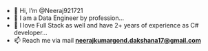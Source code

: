 - 👋 Hi, I’m @Neeraj921721
- 👀 I am a Data Engineer by profession...
- 💞️ I love Full Stack as well and have 2+ years of experience as C# developer...  
- 📫 Reach me via mail **neerajkumargond.dakshana17@gmail.com**

<!---
Neeraj921721/Neeraj921721 is a ✨ special ✨ repository because its `README.md` (this file) appears on your GitHub profile.
You can click the Preview link to take a look at your changes.
--->
